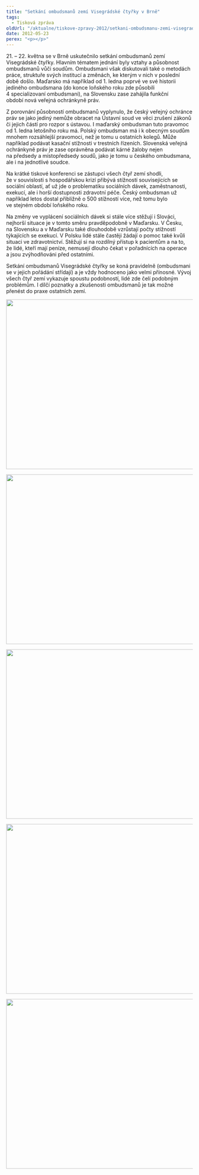 ```yaml
---
title: "Setkání ombudsmanů zemí Visegrádské čtyřky v Brně"
tags:
  - Tisková zpráva
oldUrl: "/aktualne/tiskove-zpravy-2012/setkani-ombudsmanu-zemi-visegradske-ctyrky-v-brne"
date: 2012-05-23
perex: "<p></p>"
---
```


<!-- imported from the old website -->

<p>21. – 22. května se v Brně uskutečnilo setkání ombudsmanů zemí Visegrádské čtyřky. Hlavním tématem jednání byly vztahy a působnost ombudsmanů vůči soudům. Ombudsmani však diskutovali také o metodách práce, struktuře svých institucí a změnách, ke kterým v nich v poslední době došlo. Maďarsko má například od 1. ledna poprvé ve své historii jediného ombudsmana (do konce loňského roku zde působili 4 specializovaní ombudsmani), na Slovensku zase zahájila funkční období nová veřejná ochránkyně práv.</p><p>Z porovnání působností ombudsmanů vyplynulo, že český veřejný ochránce práv se jako jediný nemůže obracet na Ústavní soud ve věci zrušení zákonů či jejich částí pro rozpor s ústavou. I maďarský ombudsman tuto pravomoc od 1. ledna letošního roku má. Polský ombudsman má i k obecným soudům mnohem rozsáhlejší pravomoci, než je tomu u ostatních kolegů. Může například podávat kasační stížnosti v trestních řízeních. Slovenská veřejná ochránkyně práv je zase oprávněna podávat kárné žaloby nejen na předsedy a místopředsedy soudů, jako je tomu u českého ombudsmana, ale i na jednotlivé soudce.</p><p>Na krátké tiskové konferenci se zástupci všech čtyř zemí shodli, že v souvislosti s hospodářskou krizí přibývá stížností souvisejících se sociální oblastí, ať už jde o problematiku sociálních dávek, zaměstnanosti, exekucí, ale i horší dostupnosti zdravotní péče. Český ombudsman už například letos dostal přibližně o 500 stížností více, než tomu bylo ve stejném období loňského roku. </p><p>Na změny ve vyplácení sociálních dávek si stále více stěžují i Slováci, nejhorší situace je v tomto směru pravděpodobně v Maďarsku. V Česku, na Slovensku a v Maďarsku také dlouhodobě vzrůstají počty stížností týkajících se exekucí. V Polsku lidé stále častěji žádají o pomoc také kvůli situaci ve zdravotnictví. Stěžují si na rozdílný přístup k pacientům a na to, že lidé, kteří mají peníze, nemusejí dlouho čekat v pořadnících na operace a jsou zvýhodňováni před ostatními.</p><p>Setkání ombudsmanů Visegrádské čtyřky se koná pravidelně (ombudsmani se v jejich pořádání střídají) a je vždy hodnoceno jako velmi přínosné. Vývoj všech čtyř zemí vykazuje spoustu podobností, lidé zde čelí podobným problémům. I dílčí poznatky a zkušenosti ombudsmanů je tak možné přenést do praxe ostatních zemí.</p><p><img src="/uploads-import/img/Akce2012/CZ.jpg" height="458" width="610" alt="" /></p><p><img src="/uploads-import/img/Akce2012/SK.jpg" height="458" width="610" alt="" /></p><p><img src="https://www.ochrance.cz/uploads/RTEmagicC_HU.jpg.jpg" height="457" width="610" alt="" /></p><p><img src="/uploads-import/img/Akce2012/PL.jpg" height="458" width="610" alt="" /></p><p><img src="/uploads-import/img/Akce2012/Lednice.jpg" height="458" width="610" alt="" /></p>
